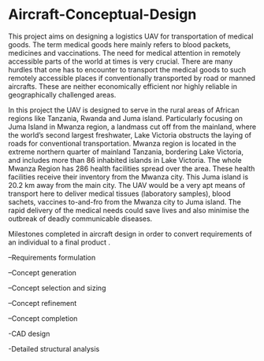 # Aircraft-Conceptual-Design

This project aims on designing a logistics UAV for transportation of medical goods. The term medical goods here mainly refers to blood packets, medicines and vaccinations. The need for medical attention in remotely accessible parts of the world at times is very crucial. There are many hurdles that one has to encounter to transport the medical goods to such remotely accessible places if conventionally transported by road or manned aircrafts. These are neither economically efficient nor highly reliable in geographically challenged areas.

In this project the UAV is designed to serve in the rural areas of African regions like Tanzania, Rwanda and Juma island. Particularly focusing on Juma Island in Mwanza region, a landmass cut off from the mainland, where the world’s second largest freshwater, Lake Victoria obstructs the laying of roads for conventional transportation. Mwanza region is located in the extreme northern quarter of mainland Tanzania, bordering Lake Victoria, and includes more than 86 inhabited islands in Lake Victoria. The whole Mwanza Region has 286 health facilities spread over the area. These health facilities receive their inventory from the Mwanza city. This Juma island is 20.2 km away from the main city. The UAV would be a very apt means of transport here to deliver medical tissues (laboratory samples), blood sachets, vaccines to-and-fro from the Mwanza city to Juma island. The rapid delivery of the medical needs could save lives and also minimise the outbreak of deadly communicable diseases.

Milestones completed in aircraft design in order to convert requirements of an individual to a final
product .

–Requirements formulation

–Concept generation

–Concept selection and sizing

–Concept refinement

–Concept completion

-CAD design

-Detailed structural analysis
